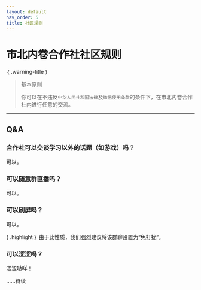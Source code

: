 ```yaml
---
layout: default
nav_order: 5
title: 社区规则
---
```


# 市北内卷合作社社区规则

｛ .warning-title ｝
> 基本原则
> 
> 你可以在不违反`中华人民共和国法律`及`微信使用条款`的条件下，在市北内卷合作社内进行任意的交流。

---
## Q&A

### 合作社可以交谈学习以外的话题（如游戏）吗？
可以。

### 可以随意群直播吗？
可以。

### 可以刷屏吗？
可以。

{ .highlight ｝
由于此性质，我们强烈建议将该群聊设置为“免打扰”。

### 可以涩涩吗？
涩涩哒咩！

……待续
